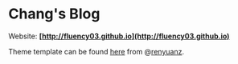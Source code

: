 # Chang's Blog
Website: **[http://fluency03.github.io](http://fluency03.github.io)**

Theme template can be found [here](https://github.com/renyuanz/leonids) from @[renyuanz](https://github.com/renyuanz).
